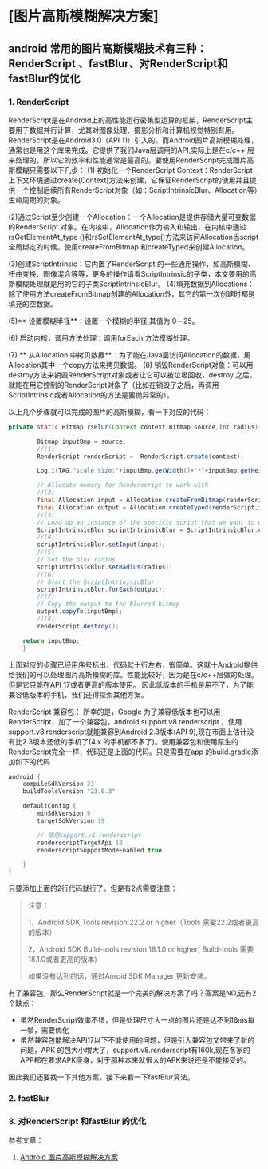 # [图片高斯模糊解决方案]

## android 常用的图片高斯模糊技术有三种：RenderScript 、fastBlur、对RenderScript和fastBlur的优化

### 1. RenderScript

RenderScript是在Android上的高性能运行密集型运算的框架，RenderScript主要用于数据并行计算，尤其对图像处理、摄影分析和计算机视觉特别有用。RenderScript是在Android3.0（API 11）引入的。而Android图片高斯模糊处理，通常也是用这个库来完成。它提供了我们Java层调用的API,实际上是在c/c++ 层来处理的，所以它的效率和性能通常是最高的。要使用RenderScript完成图片高斯模糊只需要以下几步：
(1) 初始化一个RenderScript Context：RenderScript 上下文环境通过create(Context)方法来创建，它保证RenderScript的使用并且提供一个控制后续所有RenderScript对象（如：ScriptIntrinsicBlur、Allocation等）生命周期的对象。

(2)通过Script至少创建一个Allocation：一个Allocation是提供存储大量可变数据的RenderScript 对象。在内核中，Allocation作为输入和输出，在内核中通过rsGetElementAt_type ()和rsSetElementAt_type()方法来访问Allocation当script全局绑定的时候。使用createFromBitmap 和createTyped来创建Allocation。

(3)创建ScriptIntrinsic：它内置了RenderScript 的一些通用操作，如高斯模糊、扭曲变换、图像混合等等，更多的操作请看ScriptIntrinsic的子类，本文要用的高斯模糊处理就是用的它的子类ScriptIntrinsicBlur。
(4)填充数据到Allocations：除了使用方法createFromBitmap创建的Allocation外，其它的第一次创建时都是填充的空数据。

(5)** 设置模糊半径**：设置一个模糊的半径,其值为 0－25。

(6) 启动内核，调用方法处理：调用forEach 方法模糊处理。

(7) ** 从Allocation 中拷贝数据**：为了能在Java层访问Allocation的数据，用Allocation其中一个copy方法来拷贝数据。
(8) 销毁RenderScript对象：可以用destroy方法来销毁RenderScript对象或者让它可以被垃圾回收，destroy 之后，就能在用它控制的RenderScript对象了（比如在销毁了之后，再调用ScriptIntrinsic或者Allocation的方法是要抛异常的）。

以上几个步骤就可以完成的图片的高斯模糊，看一下对应的代码：

```java
private static Bitmap rsBlur(Context context,Bitmap source,int radius){

        Bitmap inputBmp = source;
        //(1)
        RenderScript renderScript =  RenderScript.create(context);

        Log.i(TAG,"scale size:"+inputBmp.getWidth()+"*"+inputBmp.getHeight());

        // Allocate memory for Renderscript to work with
        //(2)
        final Allocation input = Allocation.createFromBitmap(renderScript,inputBmp);
        final Allocation output = Allocation.createTyped(renderScript,input.getType());
        //(3)
        // Load up an instance of the specific script that we want to use.
        ScriptIntrinsicBlur scriptIntrinsicBlur = ScriptIntrinsicBlur.create(renderScript, Element.U8_4(renderScript));
        //(4)
        scriptIntrinsicBlur.setInput(input);
        //(5)
        // Set the blur radius
        scriptIntrinsicBlur.setRadius(radius);
        //(6)
        // Start the ScriptIntrinisicBlur
        scriptIntrinsicBlur.forEach(output);
        //(7)
        // Copy the output to the blurred bitmap
        output.copyTo(inputBmp);
        //(8)
        renderScript.destroy();

    return inputBmp;
    }
```
上面对应的步骤已经用序号标出，代码就十行左右，很简单。这就十Android提供给我们的可以处理图片高斯模糊的库。性能比较好，因为是在c/c++层做的处理。但是它只能在API 17或者更高的版本使用。
因此低版本的手机是用不了，为了能兼容低版本的手机，我们还得探索其他方案。

RenderScript 兼容包：
所幸的是，Google 为了兼容低版本也可以用RenderScript，加了一个兼容包，android.support.v8.renderscript ，使用support.v8.renderscript就能兼容到Android 2.3版本(API 9),现在市面上估计没有比2.3版本还低的手机了(4.x 的手机都不多了)。使用兼容包和使用原生的RenderScript完全一样，代码还是上面的代码。只是需要在app 的build.gradle添加如下的代码
```gradle
android {
    compileSdkVersion 23
    buildToolsVersion "23.0.3"

    defaultConfig {
        minSdkVersion 9
        targetSdkVersion 19

        // 使用support.v8.renderscript
        renderscriptTargetApi 18
        renderscriptSupportModeEnabled true

    }
}
```
只要添加上面的2行代码就行了。但是有2点需要注意：

>注意：
>
>1，Android SDK Tools revision 22.2 or higher（Tools 需要22.2或者更高的版本）
>
>2，Android SDK Build-tools revision 18.1.0 or higher( Build-tools 需要18.1.0或者更高的版本)
>
>如果没有达到的话，通过Anroid SDK Manager 更新安装。

有了兼容包，那么RenderScript就是一个完美的解决方案了吗？答案是NO,还有2个缺点：

- 虽然RenderScript效率不错，但是处理尺寸大一点的图片还是达不到16ms每一帧，需要优化
- 虽然兼容包能解决API17以下不能使用的问题，但是引入兼容包又带来了新的问题，APK 的包大小增大了，support.v8.renderscript有160k,现在各家的APP都在要求APK瘦身，对于那种本来就很大的APK来说还是不能接受的。

因此我们还要找一下其他方案，接下来看一下fastBlur算法。

### 2. fastBlur

### 3. 对RenderScript 和fastBlur 的优化

参考文章：
1. [Android 图片高斯模糊解决方案](https://www.jianshu.com/p/02da487a2f43)

